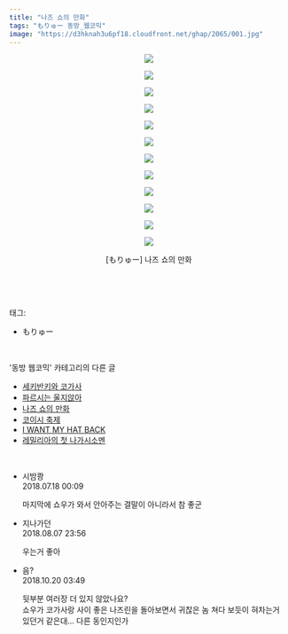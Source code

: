 ```yaml
---
title: "나즈 쇼의 만화"
tags: "もりゅー 동방_웹코믹"
image: "https://d3hknah3u6pf18.cloudfront.net/ghap/2065/001.jpg"
---
```

<div class="article">
<p style="text-align: center; clear: none; float: none;"><img src="{{ site.imgserver4 }}/ghap/2065/001.jpg"/></p>
<p style="text-align: center; clear: none; float: none;"><img src="{{ site.imgserver4 }}/ghap/2065/002.jpg"/></p>
<p style="text-align: center; clear: none; float: none;"><img src="{{ site.imgserver4 }}/ghap/2065/003.jpg"/></p>
<p style="text-align: center; clear: none; float: none;"><img src="{{ site.imgserver4 }}/ghap/2065/004.jpg"/></p>
<p style="text-align: center; clear: none; float: none;"><img src="{{ site.imgserver4 }}/ghap/2065/005.jpg"/></p>
<p style="text-align: center; clear: none; float: none;"><img src="{{ site.imgserver4 }}/ghap/2065/006.jpg"/></p>
<p style="text-align: center; clear: none; float: none;"><img src="{{ site.imgserver4 }}/ghap/2065/007.jpg"/></p>
<p style="text-align: center; clear: none; float: none;"><img src="{{ site.imgserver4 }}/ghap/2065/008.jpg"/></p>
<p style="text-align: center; clear: none; float: none;"><img src="{{ site.imgserver4 }}/ghap/2065/009.jpg"/></p>
<p style="text-align: center; clear: none; float: none;"><img src="{{ site.imgserver4 }}/ghap/2065/010.jpg"/></p>
<p style="text-align: center; clear: none; float: none;"><img src="{{ site.imgserver4 }}/ghap/2065/011.jpg"/></p>
<p style="text-align: center; clear: none; float: none;"><img src="{{ site.imgserver4 }}/ghap/2065/012.jpg"/></p>
<p style="text-align: center; clear: none; float: none;">[もりゅー] 나즈 쇼의 만화</p>
<p><br/></p>
</div><br/>
<div class="tagTrail">
<p>태그: </p>
<ul>
<li>もりゅー</li>
</ul>
</div><br/>
<div class="another">
<p>'동방 웹코믹' 카테고리의 다른 글</p>
<ul>
<li><a href="/ghap_2092">세키반키와 코가사</a></li>
<li><a href="/ghap_2079">파르시는 울지않아</a></li>
<li><a href="/ghap_2065">나즈 쇼의 만화</a></li>
<li><a href="/ghap_2054">코이시 축제</a></li>
<li><a href="/ghap_2053">I WANT MY HAT BACK</a></li>
<li><a href="/ghap_2047">레밀리아의 첫 나가시소멘</a></li>
</ul>
</div><br/>
<div class="cb_module cb_fluid">
<div class="cb_wrt cb_profile">
<div class="comment">
<ul>
<li class="cb_thumb_off" id="comment15288958">
<div class="cb_comment_area">
<div class="cb_info_area">
<div class="cb_section">
<span class="cb_nick_name">시밤쾅</span>
</div>
<div class="cb_section">
<span class="cb_date">2018.07.18 00:09 </span>
</div>
</div>
<div class="cb_dsc_comment">
<p class="cb_dsc">
											마지막에 쇼우가 와서 안아주는 결말이 아니라서 참 좋군
										</p>
</div>
</div></li>
<li class="cb_thumb_off" id="comment15302935">
<div class="cb_comment_area">
<div class="cb_info_area">
<div class="cb_section">
<span class="cb_nick_name">지나가던</span>
</div>
<div class="cb_section">
<span class="cb_date">2018.08.07 23:56 </span>
</div>
</div>
<div class="cb_dsc_comment">
<p class="cb_dsc">
											우는거 좋아
										</p>
</div>
</div></li>
<li class="cb_thumb_off" id="comment15358589">
<div class="cb_comment_area">
<div class="cb_info_area">
<div class="cb_section">
<span class="cb_nick_name">음?</span>
</div>
<div class="cb_section">
<span class="cb_date">2018.10.20 03:49 </span>
</div>
</div>
<div class="cb_dsc_comment">
<p class="cb_dsc">
											뒷부분 여러장 더 있지 않았나요?<br/>
쇼우가 코가사랑 사이 좋은 나즈린을 돌아보면서 귀찮은 놈 쳐다 보듯이 혀차는거 있던거 같은대... 다른 동인지인가
										</p>
</div>
</div></li>
</ul>
</div>
</div><!-- commentList close -->
</div><br/>
